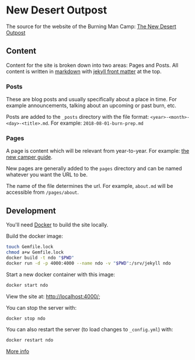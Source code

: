 # New Desert Outpost
The source for the website of the Burning Man Camp: [The New Desert Outpost](http://newdesertoutpost.com/)

## Content

Content for the site is broken down into two areas: Pages and Posts. All content is written in [markdown](https://www.markdownguide.org/basic-syntax/) with [jekyll front matter](https://jekyllrb.com/docs/front-matter/) at the top.

### Posts
These are blog posts and usually specifically about a place in time. For example announcements, talking about an upcoming or past burn, etc.

Posts are added to the `_posts` directory with the file format: `<year>-<month>-<day>-<title>.md`.
For example: `2018-08-01-burn-prep.md`

### Pages
A page is content which will be relevant from year-to-year. For example: [the new camper guide](http://newdesertoutpost.com/pages/camper_guide/).

New pages are generally added to the `pages` directory and can be named whatever you want the URL to be.

The name of the file determines the url. For example, `about.md` will be accessible from `/pages/about`.

## Development

You'll need [Docker](https://www.docker.com/) to build the site locally.

Build the docker image:

```sh
touch Gemfile.lock
chmod a+w Gemfile.lock
docker build -t ndo "$PWD"
docker run -d -p 4000:4000 --name ndo -v "$PWD":/srv/jekyll ndo
```

Start a new docker container with this image:

```sh
docker start ndo
```

View the site at: [http://localhost:4000/](http://localhost:4000/);

You can stop the server with:

```sh
docker stop ndo
```

You can also restart the server (to load changes to `_config.yml`) with:

```sh
docker restart ndo
```

[More info](https://github.com/daattali/beautiful-jekyll#readme)
